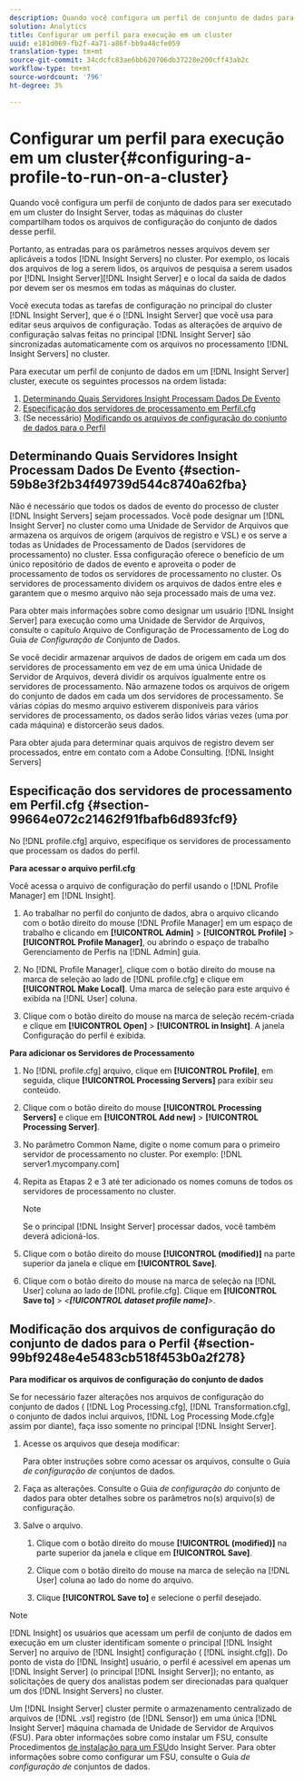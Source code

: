 ```yaml
---
description: Quando você configura um perfil de conjunto de dados para ser executado em um cluster do Insight Server, todas as máquinas do cluster compartilham todos os arquivos de configuração do conjunto de dados desse perfil.
solution: Analytics
title: Configurar um perfil para execução em um cluster
uuid: e181d069-fb2f-4a71-a86f-bb9a48cfe059
translation-type: tm+mt
source-git-commit: 34cdcfc83ae6bb620706db37228e200cff43ab2c
workflow-type: tm+mt
source-wordcount: '796'
ht-degree: 3%

---
```



# Configurar um perfil para execução em um cluster{#configuring-a-profile-to-run-on-a-cluster}

Quando você configura um perfil de conjunto de dados para ser executado em um cluster do Insight Server, todas as máquinas do cluster compartilham todos os arquivos de configuração do conjunto de dados desse perfil.

Portanto, as entradas para os parâmetros nesses arquivos devem ser aplicáveis a todos [!DNL Insight Servers] no cluster. Por exemplo, os locais dos arquivos de log a serem lidos, os arquivos de pesquisa a serem usados por [!DNL Insight Server][!DNL Insight Server] e o local da saída de dados por devem ser os mesmos em todas as máquinas do cluster.

Você executa todas as tarefas de configuração no principal do cluster [!DNL Insight Server], que é o [!DNL Insight Server] que você usa para editar seus arquivos de configuração. Todas as alterações de arquivo de configuração salvas feitas no principal [!DNL Insight Server] são sincronizadas automaticamente com os arquivos no processamento [!DNL Insight Servers] no cluster.

Para executar um perfil de conjunto de dados em um [!DNL Insight Server] cluster, execute os seguintes processos na ordem listada:

1. [Determinando Quais Servidores Insight Processam Dados De Evento](../../../../../../home/c-inst-svr/c-install-ins-svr/c-ins-svr-clstrs/c-inst-ins-svr-clstr/c-inst-proc-clstr/c-config-prof-run-clstr.md#section-59b8e3f2b34f49739d544c8740a62fba)
1. [Especificação dos servidores de processamento em Perfil.cfg](../../../../../../home/c-inst-svr/c-install-ins-svr/c-ins-svr-clstrs/c-inst-ins-svr-clstr/c-inst-proc-clstr/c-config-prof-run-clstr.md#section-99664e072c21462f91fbafb6d893fcf9)
1. (Se necessário) [Modificando os arquivos de configuração do conjunto de dados para o Perfil](../../../../../../home/c-inst-svr/c-install-ins-svr/c-ins-svr-clstrs/c-inst-ins-svr-clstr/c-inst-proc-clstr/c-config-prof-run-clstr.md#section-99bf9248e4e5483cb518f453b0a2f278)

## Determinando Quais Servidores Insight Processam Dados De Evento {#section-59b8e3f2b34f49739d544c8740a62fba}

Não é necessário que todos os dados de evento do processo de cluster [!DNL Insight Servers] sejam processados. Você pode designar um [!DNL Insight Server] no cluster como uma Unidade de Servidor de Arquivos que armazena os arquivos de origem (arquivos de registro e VSL) e os serve a todas as Unidades de Processamento de Dados (servidores de processamento) no cluster. Essa configuração oferece o benefício de um único repositório de dados de evento e aproveita o poder de processamento de todos os servidores de processamento no cluster. Os servidores de processamento dividem os arquivos de dados entre eles e garantem que o mesmo arquivo não seja processado mais de uma vez.

Para obter mais informações sobre como designar um usuário [!DNL Insight Server] para execução como uma Unidade de Servidor de Arquivos, consulte o capítulo Arquivo de Configuração de Processamento de Log do Guia *de Configuração de* Conjunto de Dados.

Se você decidir armazenar arquivos de dados de origem em cada um dos servidores de processamento em vez de em uma única Unidade de Servidor de Arquivos, deverá dividir os arquivos igualmente entre os servidores de processamento. Não armazene todos os arquivos de origem do conjunto de dados em cada um dos servidores de processamento. Se várias cópias do mesmo arquivo estiverem disponíveis para vários servidores de processamento, os dados serão lidos várias vezes (uma por cada máquina) e distorcerão seus dados.

Para obter ajuda para determinar quais arquivos de registro devem ser processados, entre em contato com a Adobe Consulting. [!DNL Insight Servers]

## Especificação dos servidores de processamento em Perfil.cfg {#section-99664e072c21462f91fbafb6d893fcf9}

No [!DNL profile.cfg] arquivo, especifique os servidores de processamento que processam os dados do perfil.

**Para acessar o arquivo perfil.cfg**

Você acessa o arquivo de configuração do perfil usando o [!DNL Profile Manager] em [!DNL Insight].

1. Ao trabalhar no perfil do conjunto de dados, abra o arquivo clicando com o botão direito do mouse [!DNL Profile Manager] em um espaço de trabalho e clicando em **[!UICONTROL Admin]** > **[!UICONTROL Profile]** > **[!UICONTROL Profile Manager]**, ou abrindo o espaço de trabalho Gerenciamento de Perfis na [!DNL Admin] guia.

1. No [!DNL Profile Manager], clique com o botão direito do mouse na marca de seleção ao lado de [!DNL profile.cfg] e clique em **[!UICONTROL Make Local]**. Uma marca de seleção para este arquivo é exibida na [!DNL User] coluna.

1. Clique com o botão direito do mouse na marca de seleção recém-criada e clique em **[!UICONTROL Open]** > **[!UICONTROL in Insight]**. A janela Configuração do perfil é exibida.

**Para adicionar os Servidores de Processamento**

1. No [!DNL profile.cfg] arquivo, clique em **[!UICONTROL Profile]**, em seguida, clique **[!UICONTROL Processing Servers]** para exibir seu conteúdo.

1. Clique com o botão direito do mouse **[!UICONTROL Processing Servers]** e clique em **[!UICONTROL Add new]** > **[!UICONTROL Processing Server]**.

1. No parâmetro Common Name, digite o nome comum para o primeiro servidor de processamento no cluster. Por exemplo: [!DNL server1.mycompany.com]
1. Repita as Etapas 2 e 3 até ter adicionado os nomes comuns de todos os servidores de processamento no cluster.

   >[!NOTE]
   >
   >Se o principal [!DNL Insight Server] processar dados, você também deverá adicioná-los.

1. Clique com o botão direito do mouse **[!UICONTROL (modified)]** na parte superior da janela e clique em **[!UICONTROL Save]**.

1. Clique com o botão direito do mouse na marca de seleção na [!DNL User] coluna ao lado de [!DNL profile.cfg]. Clique em **[!UICONTROL Save to]** > *&lt;**[!UICONTROL dataset profile name]**>*.

## Modificação dos arquivos de configuração do conjunto de dados para o Perfil {#section-99bf9248e4e5483cb518f453b0a2f278}

**Para modificar os arquivos de configuração do conjunto de dados**

Se for necessário fazer alterações nos arquivos de configuração do conjunto de dados ( [!DNL Log Processing.cfg], [!DNL Transformation.cfg], o conjunto de dados inclui arquivos, [!DNL Log Processing Mode.cfg]e assim por diante), faça isso somente no principal [!DNL Insight Server].

1. Acesse os arquivos que deseja modificar:

   Para obter instruções sobre como acessar os arquivos, consulte o Guia *de configuração de* conjuntos de dados.
1. Faça as alterações. Consulte o Guia *de configuração do* conjunto de dados para obter detalhes sobre os parâmetros no(s) arquivo(s) de configuração.
1. Salve o arquivo.

   1. Clique com o botão direito do mouse **[!UICONTROL (modified)]** na parte superior da janela e clique em **[!UICONTROL Save]**.

   1. Clique com o botão direito do mouse na marca de seleção na [!DNL User] coluna ao lado do nome do arquivo.
   1. Clique **[!UICONTROL Save to]** e selecione o perfil desejado.

>[!NOTE]
>
>[!DNL Insight] os usuários que acessam um perfil de conjunto de dados em execução em um cluster identificam somente o principal [!DNL Insight Server] no arquivo de [!DNL Insight] configuração ( [!DNL insight.cfg]). Do ponto de vista do [!DNL Insight] usuário, o perfil é acessível em apenas um [!DNL Insight Server] (o principal [!DNL Insight Server]); no entanto, as solicitações de query dos analistas podem ser direcionadas para qualquer um dos [!DNL Insight Servers] no cluster.

Um [!DNL Insight Server] cluster permite o armazenamento centralizado de arquivos de [!DNL .vsl] registro (de [!DNL Sensor]) em uma única [!DNL Insight Server] máquina chamada de Unidade de Servidor de Arquivos (FSU). Para obter informações sobre como instalar um FSU, consulte Procedimentos [de instalação para um FSU](../../../../../../home/c-inst-svr/c-install-ins-svr/t-inst-proc-fsu.md#task-e4a4a791b6694119ba45b36f3e573016)do Insight Server. Para obter informações sobre como configurar um FSU, consulte o Guia *de configuração de* conjuntos de dados.
